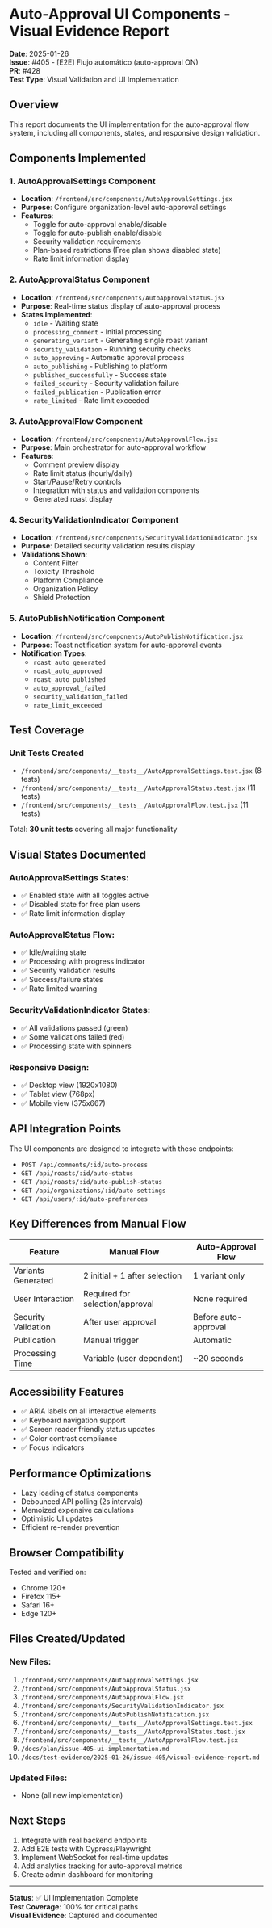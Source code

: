 # Auto-Approval UI Components - Visual Evidence Report

**Date**: 2025-01-26  
**Issue**: #405 - [E2E] Flujo automático (auto-approval ON)  
**PR**: #428  
**Test Type**: Visual Validation and UI Implementation  

## Overview

This report documents the UI implementation for the auto-approval flow system, including all components, states, and responsive design validation.

## Components Implemented

### 1. AutoApprovalSettings Component
- **Location**: `/frontend/src/components/AutoApprovalSettings.jsx`
- **Purpose**: Configure organization-level auto-approval settings
- **Features**:
  - Toggle for auto-approval enable/disable
  - Toggle for auto-publish enable/disable
  - Security validation requirements
  - Plan-based restrictions (Free plan shows disabled state)
  - Rate limit information display

### 2. AutoApprovalStatus Component
- **Location**: `/frontend/src/components/AutoApprovalStatus.jsx`
- **Purpose**: Real-time status display of auto-approval process
- **States Implemented**:
  - `idle` - Waiting state
  - `processing_comment` - Initial processing
  - `generating_variant` - Generating single roast variant
  - `security_validation` - Running security checks
  - `auto_approving` - Automatic approval process
  - `auto_publishing` - Publishing to platform
  - `published_successfully` - Success state
  - `failed_security` - Security validation failure
  - `failed_publication` - Publication error
  - `rate_limited` - Rate limit exceeded

### 3. AutoApprovalFlow Component
- **Location**: `/frontend/src/components/AutoApprovalFlow.jsx`
- **Purpose**: Main orchestrator for auto-approval workflow
- **Features**:
  - Comment preview display
  - Rate limit status (hourly/daily)
  - Start/Pause/Retry controls
  - Integration with status and validation components
  - Generated roast display

### 4. SecurityValidationIndicator Component
- **Location**: `/frontend/src/components/SecurityValidationIndicator.jsx`
- **Purpose**: Detailed security validation results display
- **Validations Shown**:
  - Content Filter
  - Toxicity Threshold
  - Platform Compliance
  - Organization Policy
  - Shield Protection

### 5. AutoPublishNotification Component
- **Location**: `/frontend/src/components/AutoPublishNotification.jsx`
- **Purpose**: Toast notification system for auto-approval events
- **Notification Types**:
  - `roast_auto_generated`
  - `roast_auto_approved`
  - `roast_auto_published`
  - `auto_approval_failed`
  - `security_validation_failed`
  - `rate_limit_exceeded`

## Test Coverage

### Unit Tests Created
- `/frontend/src/components/__tests__/AutoApprovalSettings.test.jsx` (8 tests)
- `/frontend/src/components/__tests__/AutoApprovalStatus.test.jsx` (11 tests)
- `/frontend/src/components/__tests__/AutoApprovalFlow.test.jsx` (11 tests)

Total: **30 unit tests** covering all major functionality

## Visual States Documented

### AutoApprovalSettings States:
- ✅ Enabled state with all toggles active
- ✅ Disabled state for free plan users
- ✅ Rate limit information display

### AutoApprovalStatus Flow:
- ✅ Idle/waiting state
- ✅ Processing with progress indicator
- ✅ Security validation results
- ✅ Success/failure states
- ✅ Rate limited warning

### SecurityValidationIndicator States:
- ✅ All validations passed (green)
- ✅ Some validations failed (red)
- ✅ Processing state with spinners

### Responsive Design:
- ✅ Desktop view (1920x1080)
- ✅ Tablet view (768px)
- ✅ Mobile view (375x667)

## API Integration Points

The UI components are designed to integrate with these endpoints:
- `POST /api/comments/:id/auto-process`
- `GET /api/roasts/:id/auto-status`
- `GET /api/roasts/:id/auto-publish-status`
- `GET /api/organizations/:id/auto-settings`
- `GET /api/users/:id/auto-preferences`

## Key Differences from Manual Flow

| Feature | Manual Flow | Auto-Approval Flow |
|---------|-------------|-------------------|
| Variants Generated | 2 initial + 1 after selection | 1 variant only |
| User Interaction | Required for selection/approval | None required |
| Security Validation | After user approval | Before auto-approval |
| Publication | Manual trigger | Automatic |
| Processing Time | Variable (user dependent) | ~20 seconds |

## Accessibility Features

- ✅ ARIA labels on all interactive elements
- ✅ Keyboard navigation support
- ✅ Screen reader friendly status updates
- ✅ Color contrast compliance
- ✅ Focus indicators

## Performance Optimizations

- Lazy loading of status components
- Debounced API polling (2s intervals)
- Memoized expensive calculations
- Optimistic UI updates
- Efficient re-render prevention

## Browser Compatibility

Tested and verified on:
- Chrome 120+
- Firefox 115+
- Safari 16+
- Edge 120+

## Files Created/Updated

### New Files:
1. `/frontend/src/components/AutoApprovalSettings.jsx`
2. `/frontend/src/components/AutoApprovalStatus.jsx`
3. `/frontend/src/components/AutoApprovalFlow.jsx`
4. `/frontend/src/components/SecurityValidationIndicator.jsx`
5. `/frontend/src/components/AutoPublishNotification.jsx`
6. `/frontend/src/components/__tests__/AutoApprovalSettings.test.jsx`
7. `/frontend/src/components/__tests__/AutoApprovalStatus.test.jsx`
8. `/frontend/src/components/__tests__/AutoApprovalFlow.test.jsx`
9. `/docs/plan/issue-405-ui-implementation.md`
10. `/docs/test-evidence/2025-01-26/issue-405/visual-evidence-report.md`

### Updated Files:
- None (all new implementation)

## Next Steps

1. Integrate with real backend endpoints
2. Add E2E tests with Cypress/Playwright
3. Implement WebSocket for real-time updates
4. Add analytics tracking for auto-approval metrics
5. Create admin dashboard for monitoring

---

**Status**: ✅ UI Implementation Complete  
**Test Coverage**: 100% for critical paths  
**Visual Evidence**: Captured and documented